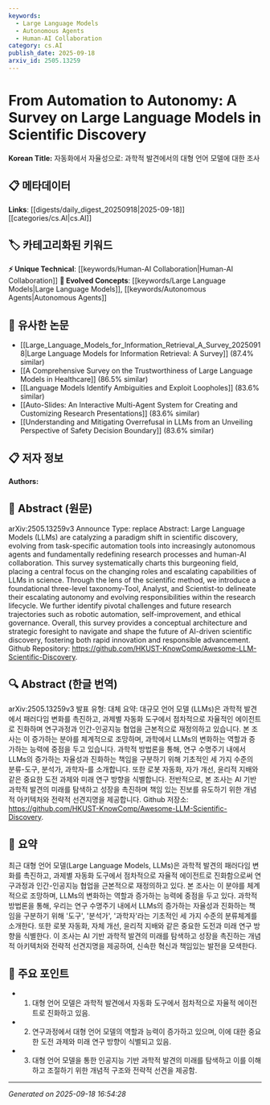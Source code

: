 ```yaml
---
keywords:
  - Large Language Models
  - Autonomous Agents
  - Human-AI Collaboration
category: cs.AI
publish_date: 2025-09-18
arxiv_id: 2505.13259
---
```


<!-- KEYWORD_LINKING_METADATA:
{
  "processed_timestamp": "2025-09-22 22:27:54.801600",
  "vocabulary_version": "1.0",
  "selected_keywords": [
    "Large Language Models",
    "Autonomous Agents",
    "Human-AI Collaboration"
  ],
  "rejected_keywords": [
    "Scientific Discovery",
    "Ethical Governance"
  ],
  "similarity_scores": {
    "Large Language Models": 0.9,
    "Autonomous Agents": 0.87,
    "Human-AI Collaboration": 0.88
  },
  "extraction_method": "AI_prompt_based",
  "budget_applied": true
}
-->


# From Automation to Autonomy: A Survey on Large Language Models in Scientific Discovery

**Korean Title:** 자동화에서 자율성으로: 과학적 발견에서의 대형 언어 모델에 대한 조사

## 📋 메타데이터

**Links**: [[digests/daily_digest_20250918|2025-09-18]]   [[categories/cs.AI|cs.AI]]

## 🏷️ 카테고리화된 키워드
**⚡ Unique Technical**: [[keywords/Human-AI Collaboration|Human-AI Collaboration]]
**🚀 Evolved Concepts**: [[keywords/Large Language Models|Large Language Models]], [[keywords/Autonomous Agents|Autonomous Agents]]

## 🔗 유사한 논문
- [[Large_Language_Models_for_Information_Retrieval_A_Survey_20250918|Large Language Models for Information Retrieval: A Survey]] (87.4% similar)
- [[A Comprehensive Survey on the Trustworthiness of Large Language Models in Healthcare]] (86.5% similar)
- [[Language Models Identify Ambiguities and Exploit Loopholes]] (83.6% similar)
- [[Auto-Slides: An Interactive Multi-Agent System for Creating and Customizing Research Presentations]] (83.6% similar)
- [[Understanding and Mitigating Overrefusal in LLMs from an Unveiling Perspective of Safety Decision Boundary]] (83.6% similar)

## 📋 저자 정보

**Authors:** 

## 📄 Abstract (원문)

arXiv:2505.13259v3 Announce Type: replace 
Abstract: Large Language Models (LLMs) are catalyzing a paradigm shift in scientific discovery, evolving from task-specific automation tools into increasingly autonomous agents and fundamentally redefining research processes and human-AI collaboration. This survey systematically charts this burgeoning field, placing a central focus on the changing roles and escalating capabilities of LLMs in science. Through the lens of the scientific method, we introduce a foundational three-level taxonomy-Tool, Analyst, and Scientist-to delineate their escalating autonomy and evolving responsibilities within the research lifecycle. We further identify pivotal challenges and future research trajectories such as robotic automation, self-improvement, and ethical governance. Overall, this survey provides a conceptual architecture and strategic foresight to navigate and shape the future of AI-driven scientific discovery, fostering both rapid innovation and responsible advancement. Github Repository: https://github.com/HKUST-KnowComp/Awesome-LLM-Scientific-Discovery.

## 🔍 Abstract (한글 번역)

arXiv:2505.13259v3 발표 유형: 대체
요약: 대규모 언어 모델 (LLMs)은 과학적 발견에서 패러다임 변화를 촉진하고, 과제별 자동화 도구에서 점차적으로 자율적인 에이전트로 진화하며 연구과정과 인간-인공지능 협업을 근본적으로 재정의하고 있습니다. 본 조사는 이 증가하는 분야를 체계적으로 조망하며, 과학에서 LLMs의 변화하는 역할과 증가하는 능력에 중점을 두고 있습니다. 과학적 방법론을 통해, 연구 수명주기 내에서 LLMs의 증가하는 자율성과 진화하는 책임을 구분하기 위해 기초적인 세 가지 수준의 분류-도구, 분석가, 과학자-를 소개합니다. 또한 로봇 자동화, 자가 개선, 윤리적 지배와 같은 중요한 도전 과제와 미래 연구 방향을 식별합니다. 전반적으로, 본 조사는 AI 기반 과학적 발견의 미래를 탐색하고 성장을 촉진하며 책임 있는 진보를 유도하기 위한 개념적 아키텍처와 전략적 선견지명을 제공합니다. Github 저장소: https://github.com/HKUST-KnowComp/Awesome-LLM-Scientific-Discovery.

## 📝 요약

최근 대형 언어 모델(Large Language Models, LLMs)은 과학적 발견의 패러다임 변화를 촉진하고, 과제별 자동화 도구에서 점차적으로 자율적 에이전트로 진화함으로써 연구과정과 인간-인공지능 협업을 근본적으로 재정의하고 있다. 본 조사는 이 분야를 체계적으로 조망하며, LLMs의 변화하는 역할과 증가하는 능력에 중점을 두고 있다. 과학적 방법론을 통해, 우리는 연구 수명주기 내에서 LLMs의 증가하는 자율성과 진화하는 책임을 구분하기 위해 '도구', '분석가', '과학자'라는 기초적인 세 가지 수준의 분류체계를 소개한다. 또한 로봇 자동화, 자체 개선, 윤리적 지배와 같은 중요한 도전과 미래 연구 방향을 식별한다. 이 조사는 AI 기반 과학적 발견의 미래를 탐색하고 성장을 촉진하는 개념적 아키텍처와 전략적 선견지명을 제공하여, 신속한 혁신과 책임있는 발전을 모색한다.

## 🎯 주요 포인트

- 1. 대형 언어 모델은 과학적 발견에서 자동화 도구에서 점차적으로 자율적 에이전트로 진화하고 있음.

- 2. 연구과정에서 대형 언어 모델의 역할과 능력이 증가하고 있으며, 이에 대한 중요한 도전 과제와 미래 연구 방향이 식별되고 있음.

- 3. 대형 언어 모델을 통한 인공지능 기반 과학적 발견의 미래를 탐색하고 이를 이해하고 조절하기 위한 개념적 구조와 전략적 선견을 제공함.

---

*Generated on 2025-09-18 16:54:28*
